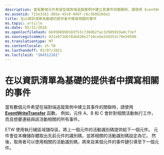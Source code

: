 ```yaml
---
description: 當有數個元件希望在端對端追蹤案例中建立其事件的關聯時，請使用 EventWriteTransfer 函數。
ms.assetid: 715e3161-d85a-45c0-84df-c6c360b266a1
title: 在以資訊清單為基礎的提供者中撰寫相關的事件
ms.topic: article
ms.date: 05/31/2018
ms.openlocfilehash: bb9508996503f53c738d62fac32905919a8c73ef
ms.sourcegitcommit: 831e8f3db78ab820e1710cede244553c70e50500
ms.translationtype: MT
ms.contentlocale: zh-TW
ms.lasthandoff: 01/07/2021
ms.locfileid: "104512181"
---
```

# <a name="writing-related-events-in-a-manifest-based-provider"></a>在以資訊清單為基礎的提供者中撰寫相關的事件

當有數個元件希望在端對端追蹤案例中建立其事件的關聯時，請使用 [**EventWriteTransfer**](/windows/desktop/api/Evntprov/nf-evntprov-eventwritetransfer) 函數。 例如，元件 A、B 和 C 會針對相關活動執行工作，而且想要連結與該活動相關的所有事件。

ETW 使用執行緒區域儲存區，將上一個元件的活動識別碼提供給下一個元件。 元件會從本機儲存體取出先前元件的識別碼，並將相關的活動識別碼設定為它。 然後，取用者可以使用相關的活動識別碼，將來自某個元件的事件鏈引導至下一個元件。

 

 



